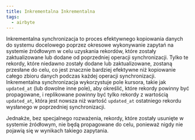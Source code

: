 ```yaml
---
title: Inkrementalna Inkrementalna
tags:
  - airbyte
---
```

Inkrementalna synchronizacja to proces efektywnego kopiowania danych do systemu docelowego poprzez okresowe wykonywanie zapytań na systemie źródłowym w celu uzyskania rekordów, które zostały zaktualizowane lub dodane od poprzedniej operacji synchronizacji. Tylko te rekordy, które niedawno zostały dodane lub zaktualizowane, zostaną przesłane do celu, co jest znacznie bardziej efektywne niż kopiowanie całego zbioru danych podczas każdej operacji synchronizacji. Inkrementalna synchronizacja wykorzystuje pole kursora, takie jak `updated_at` (lub dowolne inne pole), aby określić, które rekordy powinny być propagowane, i replikowane powinny być tylko rekordy z wartością `updated_at`, która jest nowsza niż wartość `updated_at` ostatniego rekordu wysłanego w poprzedniej synchronizacji.

Jednakże, bez specjalnego rozważenia, rekordy, które zostały usunięte w systemie źródłowym, nie będą propagowane do celu, ponieważ nigdy nie pojawią się w wynikach takiego zapytania. 
